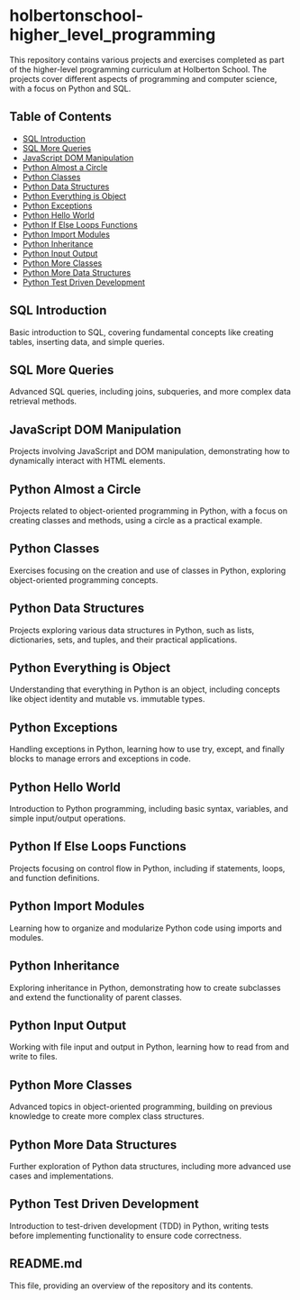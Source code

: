 # holbertonschool-higher_level_programming

This repository contains various projects and exercises completed as part of the higher-level programming curriculum at Holberton School. The projects cover different aspects of programming and computer science, with a focus on Python and SQL.

## Table of Contents
- [SQL Introduction](#sql-introduction)
- [SQL More Queries](#sql-more-queries)
- [JavaScript DOM Manipulation](#javascript-dom-manipulation)
- [Python Almost a Circle](#python-almost-a-circle)
- [Python Classes](#python-classes)
- [Python Data Structures](#python-data-structures)
- [Python Everything is Object](#python-everything-is-object)
- [Python Exceptions](#python-exceptions)
- [Python Hello World](#python-hello-world)
- [Python If Else Loops Functions](#python-if-else-loops-functions)
- [Python Import Modules](#python-import-modules)
- [Python Inheritance](#python-inheritance)
- [Python Input Output](#python-input-output)
- [Python More Classes](#python-more-classes)
- [Python More Data Structures](#python-more-data-structures)
- [Python Test Driven Development](#python-test-driven-development)

## SQL Introduction
Basic introduction to SQL, covering fundamental concepts like creating tables, inserting data, and simple queries.

## SQL More Queries
Advanced SQL queries, including joins, subqueries, and more complex data retrieval methods.

## JavaScript DOM Manipulation
Projects involving JavaScript and DOM manipulation, demonstrating how to dynamically interact with HTML elements.

## Python Almost a Circle
Projects related to object-oriented programming in Python, with a focus on creating classes and methods, using a circle as a practical example.

## Python Classes
Exercises focusing on the creation and use of classes in Python, exploring object-oriented programming concepts.

## Python Data Structures
Projects exploring various data structures in Python, such as lists, dictionaries, sets, and tuples, and their practical applications.

## Python Everything is Object
Understanding that everything in Python is an object, including concepts like object identity and mutable vs. immutable types.

## Python Exceptions
Handling exceptions in Python, learning how to use try, except, and finally blocks to manage errors and exceptions in code.

## Python Hello World
Introduction to Python programming, including basic syntax, variables, and simple input/output operations.

## Python If Else Loops Functions
Projects focusing on control flow in Python, including if statements, loops, and function definitions.

## Python Import Modules
Learning how to organize and modularize Python code using imports and modules.

## Python Inheritance
Exploring inheritance in Python, demonstrating how to create subclasses and extend the functionality of parent classes.

## Python Input Output
Working with file input and output in Python, learning how to read from and write to files.

## Python More Classes
Advanced topics in object-oriented programming, building on previous knowledge to create more complex class structures.

## Python More Data Structures
Further exploration of Python data structures, including more advanced use cases and implementations.

## Python Test Driven Development
Introduction to test-driven development (TDD) in Python, writing tests before implementing functionality to ensure code correctness.

## README.md
This file, providing an overview of the repository and its contents.

